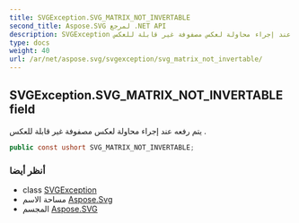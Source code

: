 ```yaml
---
title: SVGException.SVG_MATRIX_NOT_INVERTABLE
second_title: Aspose.SVG لمرجع .NET API
description: SVGException مجال. يتم رفعه عند إجراء محاولة لعكس مصفوفة غير قابلة للعكس .
type: docs
weight: 40
url: /ar/net/aspose.svg/svgexception/svg_matrix_not_invertable/
---
```

## SVGException.SVG_MATRIX_NOT_INVERTABLE field

يتم رفعه عند إجراء محاولة لعكس مصفوفة غير قابلة للعكس .

```csharp
public const ushort SVG_MATRIX_NOT_INVERTABLE;
```

### أنظر أيضا

* class [SVGException](../)
* مساحة الاسم [Aspose.Svg](../../svgexception/)
* المجسم [Aspose.SVG](../../../)


